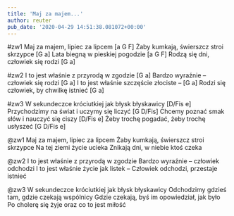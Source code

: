 ```yaml
---
title: 'Maj za majem...'
author: reuter
pub_date: '2020-04-29 14:51:38.081072+00:00'
---
```


#zw1
Maj za majem, lipiec za lipcem [a G F]
Żaby kumkają, świerszcz stroi skrzypce [G a]
Lata biegną w pieskiej pogodzie [a G F]
Rodzą się dni, człowiek się rodzi [G a]

#zw2
I to jest właśnie z przyrodą w zgodzie [G a]
Bardzo wyraźnie – człowiek się rodzi [G a]
I to jest właśnie szczęście złociste – [G a]
Rodzi się człowiek, by chwilkę istnieć [G a]

#zw3
W sekundeczce króciutkiej jak błysk błyskawicy [D/Fis e]
Przychodzimy na świat i uczymy się liczyć [G D/Fis]
Chcemy poznać smak słów i nauczyć się ciszy [D/Fis e]
Żeby trochę pogadać, żeby trochę usłyszeć [G D/Fis e] 

@zw1
Maj za majem, lipiec za lipcem
Żaby kumkają, świerszcz stroi skrzypce
Na tej ziemi życie ucieka
Znikają dni, w niebie ktoś czeka

@zw2
I to jest właśnie z przyrodą w zgodzie
Bardzo wyraźnie – człowiek odchodzi
I to jest właśnie życie jak listek –
Człowiek odchodzi, przestaje istnieć

@zw3
W sekundeczce króciutkiej jak błysk błyskawicy
Odchodzimy gdzieś tam, gdzie czekają wspólnicy
Gdzie czekają, byś im opowiedział, jak było
Po cholerę się żyje oraz co to jest miłość